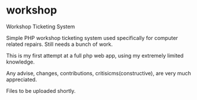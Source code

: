 # workshop
Workshop Ticketing System

Simple PHP workshop ticketing system used specifically for computer related repairs.
Still needs a bunch of work.

This is my first attempt at a full php web app, using my extremely limited knowledge.

Any advise, changes, contributions, critisicms(constructive), are very much appreciated.

Files to be uploaded shortly.

